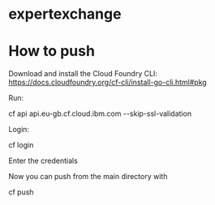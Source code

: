 # expertexchange

How to push
===========

Download and install the Cloud Foundry CLI: https://docs.cloudfoundry.org/cf-cli/install-go-cli.html#pkg

Run:

cf api api.eu-gb.cf.cloud.ibm.com --skip-ssl-validation

Login:

cf login

Enter the credentials

Now you can push from the main directory with

cf push
